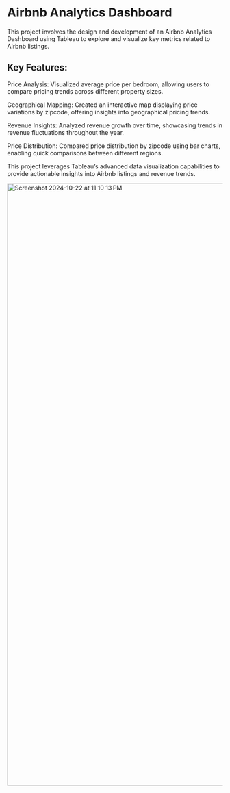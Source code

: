 # Airbnb Analytics Dashboard
This project involves the design and development of an Airbnb Analytics Dashboard using Tableau to explore and visualize key metrics related to Airbnb listings.

## Key Features:
   Price Analysis: Visualized average price per bedroom, allowing users to compare pricing trends across different property sizes.
   
   Geographical Mapping: Created an interactive map displaying price variations by zipcode, offering insights into geographical pricing trends.
   
   Revenue Insights: Analyzed revenue growth over time, showcasing trends in revenue fluctuations throughout the year.
   
   Price Distribution: Compared price distribution by zipcode using bar charts, enabling quick comparisons between different regions.
   
   This project leverages Tableau’s advanced data visualization capabilities to provide actionable insights into Airbnb listings and revenue trends.


<img width="1408" alt="Screenshot 2024-10-22 at 11 10 13 PM" src="https://github.com/user-attachments/assets/d4632b1c-761b-4b80-a30d-3a530da64b6d">
